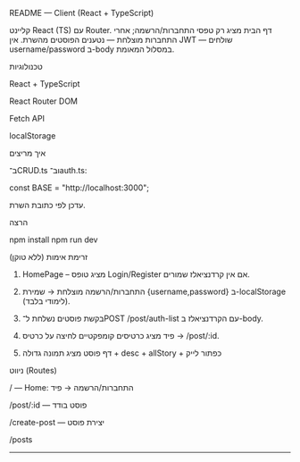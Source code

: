 README — Client (React + TypeScript)



קליינט React (TS) עם Router. דף הבית מציג רק טפסי התחברות/הרשמה; אחרי התחברות מוצלחת — נטענים הפוסטים מהשרת. אין JWT — שולחים username/password ב-body במסלול המאומת.

 טכנולוגיות

React + TypeScript

React Router DOM

Fetch API

localStorage 





איך מריצים

ב־CRUD.ts וב־auth.ts:

const BASE = "http://localhost:3000";

עדכן לפי כתובת השרת.

 הרצה

npm install
npm run dev


 זרימת אימות (ללא טוקן)

1. HomePage – מציג טופס Login/Register אם אין קרדנציאלז שמורים.


2. התחברות/הרשמה מוצלחת → שמירת {username,password} ב-localStorage (לימודי בלבד).


3. בקשת פוסטים נשלחת ל־POST /post/auth-list עם הקרדנציאלז ב-body.


4. פיד מציג כרטיסים קומפקטיים  לחיצה על כרטיס → /post/:id.


5. דף פוסט מציג תמונה גדולה + desc + allStory + כפתור לייק 



 ניווט (Routes)

/ — Home: התחברות/הרשמה → פיד

/post/:id — פוסט בודד

/create-post — יצירת פוסט

/posts 




















---
